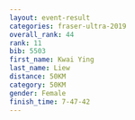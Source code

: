 ```yaml
---
layout: event-result 
categories: fraser-ultra-2019 
overall_rank: 44
rank: 11
bib: 5503
first_name: Kwai Ying
last_name: Liew
distance: 50KM
category: 50KM
gender: Female
finish_time: 7-47-42
---
```

